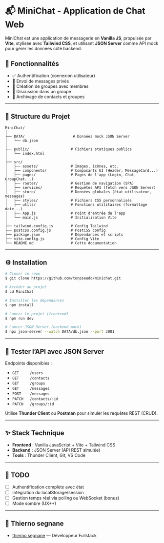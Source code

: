 # 📬 MiniChat - Application de Chat Web

MiniChat est une application de messagerie en **Vanilla JS**, propulsée par **Vite**, stylisée avec **Tailwind CSS**, et utilisant **JSON Server** comme API mock pour gérer les données côté backend.

## 🚀 Fonctionnalités

- ✅ Authentification (connexion utilisateur)
- 💬 Envoi de messages privés
- 👥 Création de groupes avec membres
- 🧵 Discussion dans un groupe
- 📁 Archivage de contacts et groupes

---

## 📁 Structure du Projet

```
MiniChat/
│
├── DATA/                      # Données mock JSON Server
│   └── db.json
│
├── public/                   # Fichiers statiques publics
│   └── index.html
│
├── src/
│   ├── assets/               # Images, icônes, etc.
│   ├── components/           # Composants UI (Header, MessageCard...)
│   ├── pages/                # Pages de l'app (Login, Chat, GroupChat...)
│   ├── router/               # Gestion de navigation (SPA)
│   ├── services/             # Requêtes API (fetch vers JSON Server)
│   ├── store/                # Données globales (état utilisateur, messages)
│   ├── styles/               # Fichiers CSS personnalisés
│   ├── utils/                # Fonctions utilitaires (formattage date...)
│   ├── App.js                # Point d'entrée de l'app
│   └── main.js               # Initialisation Vite
│
├── tailwind.config.js        # Config Tailwind
├── postcss.config.js         # PostCSS config
├── package.json              # Dépendances et scripts
├── vite.config.js            # Config Vite
└── README.md                 # Cette documentation
```

---

## ⚙️ Installation

```bash
# Cloner le repo
$ git clone https://github.com/tonpseudo/minichat.git

# Accéder au projet
$ cd MiniChat

# Installer les dépendances
$ npm install

# Lancer le projet (frontend)
$ npm run dev

# Lancer JSON Server (backend mock)
$ npx json-server --watch DATA/db.json --port 3001
```

---

## 🧪 Tester l’API avec JSON Server

Endpoints disponibles :
- `GET     /users`
- `GET     /contacts`
- `GET     /groups`
- `GET     /messages`
- `POST    /messages`
- `PATCH   /contacts/:id`
- `PATCH   /groups/:id`

Utilise **Thunder Client** ou **Postman** pour simuler les requêtes REST (CRUD).

---

## ✨ Stack Technique

- **Frontend** : Vanilla JavaScript + Vite + Tailwind CSS
- **Backend** : JSON Server (API REST simulée)
- **Tools** : Thunder Client, Git, VS Code

---

## 📌 TODO

- [ ] Authentification complète avec état
- [ ] Intégration du localStorage/session
- [ ] Gestion temps réel via polling ou WebSocket (bonus)
- [ ] Mode sombre (UX++)

---

## 🙌 Thierno segnane

- [thierno segnane](https://github.com/tonpseudo) — Développeur Fullstack
